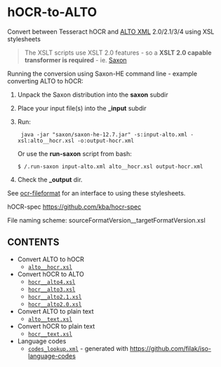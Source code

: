 # hOCR-to-ALTO
Convert between Tesseract hOCR and [ALTO XML](https://www.loc.gov/standards/alto/) 2.0/2.1/3/4 using XSL stylesheets

> The XSLT scripts use XSLT 2.0 features - so a **XSLT 2.0
capable transformer is required** - ie. [Saxon](https://www.saxonica.com/download/java.xml)

Running the conversion using Saxon-HE command line - example converting ALTO to hOCR:

1. Unpack the Saxon distribution into the **saxon** subdir
2. Place your input file(s) into the **_input** subdir
3. Run:

        java -jar "saxon/saxon-he-12.7.jar" -s:input-alto.xml -xsl:alto__hocr.xsl -o:output-hocr.xml

   Or use the **run-saxon** script from bash:

       $ /.run-saxon input-alto.xml alto__hocr.xsl output-hocr.xml

 4. Check the **_output** dir. 


See [ocr-fileformat](https://github.com/UB-Mannheim/ocr-fileformat) for an
interface to using these stylesheets.

hOCR-spec https://github.com/kba/hocr-spec

File naming scheme:   sourceFormatVersion__targetFormatVersion.xsl

## CONTENTS

  * Convert ALTO to hOCR
    * [`alto__hocr.xsl`](./alto__hocr.xsl) 
  * Convert hOCR to ALTO
    * [`hocr__alto4.xsl`](./hocr__alto4.xsl)
    * [`hocr__alto3.xsl`](./hocr__alto3.xsl)
    * [`hocr__alto2.1.xsl`](./hocr__alto2.1.xsl)     
    * [`hocr__alto2.0.xsl`](./hocr__alto2.0.xsl) 
  * Convert ALTO to plain text
    * [`alto__text.xsl`](./alto__text.xsl)
  * Convert hOCR to plain text
    * [`hocr__text.xsl`](./hocr__text.xsl)
  * Language codes
    * [`codes_lookup.xml`](./codes_lookup.xml) - generated with https://github.com/filak/iso-language-codes

